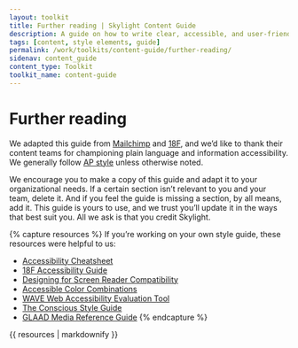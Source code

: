 ```yaml
---
layout: toolkit
title: Further reading | Skylight Content Guide
description: A guide on how to write clear, accessible, and user-friendly content at Skylight.
tags: [content, style elements, guide]
permalink: /work/toolkits/content-guide/further-reading/
sidenav: content_guide
content_type: Toolkit
toolkit_name: content-guide
---
```


# Further reading

We adapted this guide from [Mailchimp](https://www.gov.uk/guidance/content-design) and [18F](https://content-guide.18f.gov/), and we’d like to thank their content teams for championing plain language and information accessibility. We generally follow [AP style](https://www.apstylebook.com/) unless otherwise noted.

We encourage you to make a copy of this guide and adapt it to your organizational needs. If a certain section isn’t relevant to you and your team, delete it. And if you feel the guide is missing a section, by all means, add it. This guide is yours to use, and we trust you’ll update it in the ways that best suit you. All we ask is that you credit Skylight.

{% capture resources %}
If you’re working on your own style guide, these resources were helpful to us:
- [Accessibility Cheatsheet](http://bitsofco.de/2015/the-accessibility-cheatsheet/)
- [18F Accessibility Guide](https://18f.github.io/accessibility/index.html)
- [Designing for Screen Reader Compatibility](http://webaim.org/techniques/screenreader/)
- [Accessible Color Combinations](http://colorsafe.co/)
- [WAVE Web Accessibility Evaluation Tool](http://wave.webaim.org/)
- [The Conscious Style Guide](http://consciousstyleguide.com/)
- [GLAAD Media Reference Guide](http://www.glaad.org/reference)
{% endcapture %}

<div class="callout--note">
{{ resources | markdownify }}
</div>

